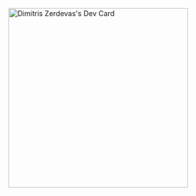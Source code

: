 
<a href="https://app.daily.dev/dimitriszerdevas"><img src="https://api.daily.dev/devcards/v2/vN1HdXC71K1EeMEqcwTU3.png?type=default&r=iyt" width="356" alt="Dimitris Zerdevas's Dev Card"/></a>

<!--
**dimzerdevas/dimzerdevas** is a ✨ _special_ ✨ repository because its `README.md` (this file) appears on your GitHub profile.

Here are some ideas to get you started:

- 🔭 I’m currently working on ...
- 🌱 I’m currently learning ...
- 👯 I’m looking to collaborate on ...
- 🤔 I’m looking for help with ...
- 💬 Ask me about ...
- 📫 How to reach me: ...
- 😄 Pronouns: ...
- ⚡ Fun fact: ...
-->
